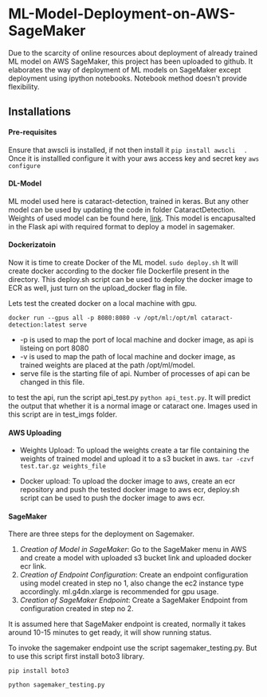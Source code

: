 # ML-Model-Deployment-on-AWS-SageMaker

Due to the scarcity of online resources about deployment of already trained ML model on AWS SageMaker, 
this project has been uploaded to github. It elaborates the way of deployment of ML models on SageMaker except deployment using ipython notebooks. Notebook method doesn't provide flexibility.

## Installations

#### Pre-requisites

Ensure that awscli is installed, if not then install it
`pip install awscli 
`
. Once it is installled configure it with your aws access key and secret key
`aws configure`

#### DL-Model

ML model used here is cataract-detection, trained in keras. But any other model can be used by updating the code in 
folder CataractDetection. Weights of used model can be found here, [link]([here][https://raw.githubusercontent.com/akash-harijan/cataract-detection/master/models/final-700imgs.h5]
). This model is encapusalted in the Flask api with required format to deploy a model in sagemaker.

#### Dockerizatoin

Now it is time to create Docker of the ML model. 
`sudo deploy.sh`
It will create docker according to the docker file Dockerfile present in the directory. This deploy.sh script can 
be used to deploy the docker image to ECR as well, just turn on the upload_docker flag in file.

Lets test the created docker on a local machine with gpu.

`docker run --gpus all -p 8080:8080 -v /opt/ml:/opt/ml cataract-detection:latest serve`

- -p is used to map the port of local machine and docker image, as api is listeing on port 8080
- -v is used to map the path of local machine and docker image, as trained weights are placed at the path /opt/ml/model.
- serve file is the starting file of api. Number of processes of api can be changed in this file.

to test the api, run the script api_test.py
`python api_test.py`. It will predict the output that whether it is a normal image or cataract one. Images used in this
script are in test_imgs folder.

#### AWS Uploading

- Weights Upload: To upload the weights create a tar file containing the weights of trained model and upload it to a 
s3 bucket in aws. `tar -czvf test.tar.gz weights_file`
  
- Docker upload: To upload the docker image to aws, create an ecr repository and push the tested docker image to aws ecr,
deploy.sh script can be used to push the docker image to aws ecr.
  
#### SageMaker

There are three steps for the deployment on Sagemaker.
 1. *Creation of Model in SageMaker*: Go to the SageMaker menu in AWS and create a model with uploaded s3 bucket link and 
uploaded docker ecr link.
2. *Creation of Endpoint Configuration*: Create an endpoint configuration using model created in step no 1, also change
the ec2 instance type accordingly. ml.g4dn.xlarge is recommended for gpu usage.
3. *Creation of SageMaker Endpoint*: Create a SageMaker Endpoint from configuration created in step no 2.

It is assumed here that SageMaker endpoint is created, normally it takes around 10-15 minutes to get ready, it will 
show running status. 

To invoke the sagemaker endpoint use the script sagemaker_testing.py. But to use this script first install boto3 library. 

`pip install boto3`

`python sagemaker_testing.py`

[https://raw.githubusercontent.com/akash-harijan/cataract-detection/master/models/final-700imgs.h5]: https://raw.githubusercontent.com/akash-harijan/cataract-detection/master/models/final-700imgs.h5
